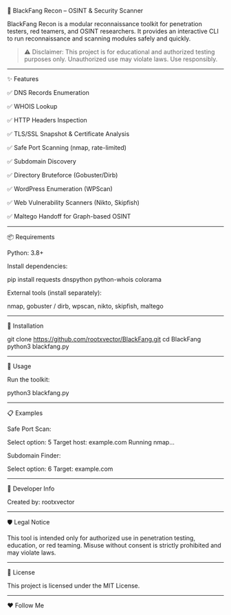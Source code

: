 🐺 BlackFang Recon – OSINT & Security Scanner





BlackFang Recon is a modular reconnaissance toolkit for penetration testers, red teamers, and OSINT researchers. It provides an interactive CLI to run reconnaissance and scanning modules safely and quickly.

> ⚠️ Disclaimer: This project is for educational and authorized testing purposes only. Unauthorized use may violate laws. Use responsibly.




---

✨ Features

✅ DNS Records Enumeration

✅ WHOIS Lookup

✅ HTTP Headers Inspection

✅ TLS/SSL Snapshot & Certificate Analysis

✅ Safe Port Scanning (nmap, rate-limited)

✅ Subdomain Discovery

✅ Directory Bruteforce (Gobuster/Dirb)

✅ WordPress Enumeration (WPScan)

✅ Web Vulnerability Scanners (Nikto, Skipfish)

✅ Maltego Handoff for Graph-based OSINT



---

📦 Requirements

Python: 3.8+

Install dependencies:

pip install requests dnspython python-whois colorama

External tools (install separately):

nmap, gobuster / dirb, wpscan, nikto, skipfish, maltego




---

🔧 Installation

git clone https://github.com/rootxvector/BlackFang.git
cd BlackFang
python3 blackfang.py


---

🚀 Usage

Run the toolkit:

python3 blackfang.py

---

📋 Examples

Safe Port Scan:

Select option: 5
Target host: example.com
Running nmap...

Subdomain Finder:

Select option: 6
Target: example.com


---

👤 Developer Info

Created by:
rootxvector


---

🛡️ Legal Notice

This tool is intended only for authorized use in penetration testing, education, or red teaming.
Misuse without consent is strictly prohibited and may violate laws.


---

📄 License

This project is licensed under the MIT License.


---

❤️ Follow Me
